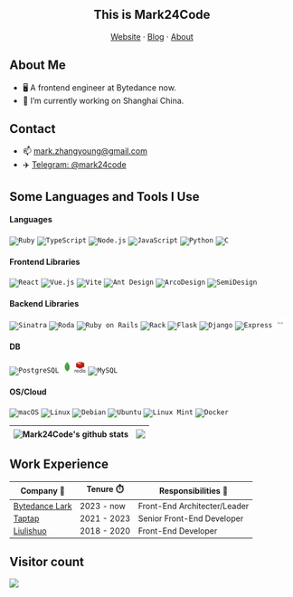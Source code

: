 <h2 align="center">This is Mark24Code</h2>
<p align="center">
	 <a href="https://www.mark24code.com/">
  Website</a>
	<span> · </span>
  <a href="https://mark24code.github.io/">
  Blog</a><span> · </span>
  <a href="https://mark24code.github.io/about/">
  About
  </a>
</p>

## About Me

- 🖥 A frontend engineer at Bytedance now.
- 📌 I’m currently working on Shanghai China.

## Contact
- 📫 [mark.zhangyoung@gmail.com](mailto:mark.zhangyoung@gmail.com)
- ✈️ [Telegram: @mark24code](https://t.me/mark24code)

## Some Languages and Tools I Use

#### Languages 

<code><img width="20" src="https://user-images.githubusercontent.com/25181517/192603745-7d34df9e-7756-4756-a539-6a61badf7a80.png" alt="Ruby" title="Ruby"/></code>
<code><img width="20" src="https://user-images.githubusercontent.com/25181517/183890598-19a0ac2d-e88a-4005-a8df-1ee36782fde1.png" alt="TypeScript" title="TypeScript"/></code>
<code><img width="20" src="https://user-images.githubusercontent.com/25181517/183568594-85e280a7-0d7e-4d1a-9028-c8c2209e073c.png" alt="Node.js" title="Node.js"/></code>
<code><img width="20" src="https://user-images.githubusercontent.com/25181517/117447155-6a868a00-af3d-11eb-9cfe-245df15c9f3f.png" alt="JavaScript" title="JavaScript"/></code>
<code><img width="20" src="https://user-images.githubusercontent.com/25181517/183423507-c056a6f9-1ba8-4312-a350-19bcbc5a8697.png" alt="Python" title="Python"/></code>
<code><img width="20" src="https://user-images.githubusercontent.com/25181517/192106070-46255bcf-65e6-4c6b-a296-bf8d0d8fb2a7.png" alt="C" title="C"/></code>


#### Frontend Libraries

<code><img width="20" src="https://user-images.githubusercontent.com/25181517/183897015-94a058a6-b86e-4e42-a37f-bf92061753e5.png" alt="React" title="React"/></code>
<code><img width="20" src="https://user-images.githubusercontent.com/25181517/117448124-a2da9800-af3e-11eb-85d2-bd1b69b65603.png" alt="Vue.js" title="Vue.js"/></code>
<code><img width="20" src="https://github.com/marwin1991/profile-technology-icons/assets/62091613/b40892ef-efb8-4b0e-a6b5-d1cfc2f3fc35" alt="Vite" title="Vite"/></code>
<code><img width="20" src="https://user-images.githubusercontent.com/25181517/190887795-99cb0921-e57f-430b-a111-e165deedaa36.png" alt="Ant Design" title="Ant Design"/></code>
<code><img width="20" src="https://avatars.githubusercontent.com/u/64576149?s=200&v=4" alt="ArcoDesign" title="ArcoDesign"/></code>
<code><img width="20" src="https://camo.githubusercontent.com/86070f58bc00bb17c8a4b5310fe7b68c7153ce61c39f49f0937ebf56bb304aa4/68747470733a2f2f6c66312d63646e2d746f732e6279746573636d2e636f6d2f6f626a2f747466652f6965732f73656d692f53656d694c6f676f2f4c6f676f5f313537363132323836353932362e706e67" alt="SemiDesign" title="SemiDesign"/></code>

#### Backend Libraries

<code><img width="20" src="https://avatars.githubusercontent.com/u/8312?s=200&v=4" alt="Sinatra" title="Sinatra"/></code>
<code><img width="20" src="https://camo.githubusercontent.com/72adc801bf2833f83fbda2c02ab60a10f24f8ffa31c65285d83858ce29d1854c/68747470733a2f2f726f64612e6a6572656d796576616e732e6e65742f696d616765732f726f64612d6c6f676f2e737667" alt="Roda" title="Roda"/></code>
<code><img width="20" src="https://user-images.githubusercontent.com/25181517/192603748-3ac17112-3653-4257-80da-a57334b11411.png" alt="Ruby on Rails" title="Ruby on Rails"/></code>
<code><img width="20" src="https://avatars.githubusercontent.com/u/42379?s=200&v=4" alt="Rack" title="Rack"/></code>
<code><img width="20" src="https://user-images.githubusercontent.com/25181517/183423775-2276e25d-d43d-4e58-890b-edbc88e915f7.png" alt="Flask" title="Flask"/></code>
<code><img width="20" src="https://github.com/marwin1991/profile-technology-icons/assets/62091613/9bf5650b-e534-4eae-8a26-8379d076f3b4" alt="Django" title="Django"/></code>
<code><img width="20" src="https://user-images.githubusercontent.com/25181517/183859966-a3462d8d-1bc7-4880-b353-e2cbed900ed6.png" alt="Express" title="Express"/></code>
<code><img width="20" src="https://raw.githubusercontent.com/koajs/koa/master/docs/logo.png" alt="Koa.js" title="Koa.js"/></code>


#### DB

<code><img width="20" src="https://user-images.githubusercontent.com/25181517/117208740-bfb78400-adf5-11eb-97bb-09072b6bedfc.png" alt="PostgreSQL" title="PostgreSQL" /></code>
<code><img src="https://raw.githubusercontent.com/devicons/devicon/master/icons/mongodb/mongodb-original.svg" alt="mongodb" width="20" alt="mongo" /></code>
<code><img src="https://raw.githubusercontent.com/devicons/devicon/master/icons/redis/redis-original-wordmark.svg" alt="redis" width="20" alt="redis" /></code>
<code><img width="20" src="https://user-images.githubusercontent.com/25181517/183896128-ec99105a-ec1a-4d85-b08b-1aa1620b2046.png" alt="MySQL" title="MySQL"/></code>

#### OS/Cloud

<code><img width="20" src="https://user-images.githubusercontent.com/25181517/186884152-ae609cca-8cf1-4175-8d60-1ce1fa078ca2.png" alt="macOS" title="macOS"/></code>
<code><img width="20" src="https://github.com/marwin1991/profile-technology-icons/assets/76662862/2481dc48-be6b-4ebb-9e8c-3b957efe69fa" alt="Linux" title="Linux"/></code>
<code><img width="20" src="https://avatars.githubusercontent.com/u/1854028?s=200&v=4" alt="Debian" title="Debian"/></code>
<code><img width="20" src="https://user-images.githubusercontent.com/25181517/186884153-99edc188-e4aa-4c84-91b0-e2df260ebc33.png" alt="Ubuntu" title="Ubuntu"/></code>
<code><img width="20" src="https://user-images.githubusercontent.com/25181517/186884159-4b5e122b-95de-4a32-b10b-7f6fdffa4c5a.png" alt="Linux Mint" title="Linux Mint"/></code>
<code><img width="20" src="https://user-images.githubusercontent.com/25181517/117207330-263ba280-adf4-11eb-9b97-0ac5b40bc3be.png" alt="Docker" title="Docker"/></code>





| <a ><img align="center" src="https://github-readme-stats.vercel.app/api?username=Mark24Code&show_icons=true&include_all_commits=true&hide_border=true" alt="Mark24Code's github stats" /></a> | <a ><img align="center" src="https://github-readme-stats.vercel.app/api/top-langs/?username=Mark24Code&layout=compact&hide_border=true&hide=html" /></a> |
| ------------- | ------------- |


## Work Experience

| Company 💼 | Tenure ⏱️ | Responsibilities 👔 |
|----|----|----|
| [Bytedance Lark](https://www.larksuite.com) | 2023 - now | Front-End Architecter/Leader |
| [Taptap](https://www.taptap.io/)  | 2021 - 2023 | Senior Front-End Developer |
| [Liulishuo](https://www.liulishuo.com/) | 2018 - 2020 | Front-End Developer |



## Visitor count

<img src="https://profile-counter.glitch.me/Mark24Code/count.svg" />
